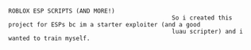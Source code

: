                                                                         ROBLOX ESP SCRIPTS (AND MORE!)
                                                  So i created this project for ESPs bc im a starter exploiter (and a good
                                                  luau scripter) and i wanted to train myself.
